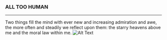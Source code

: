 ### ALL TOO HUMAN
___________________
Two things fill the mind with ever new and increasing admiration and awe, the more often and steadily we reflect upon them: the starry heavens above me and the moral law within me.
![Alt Text](https://static.dw.com/image/19201685_401.jpg)
      
      
      

